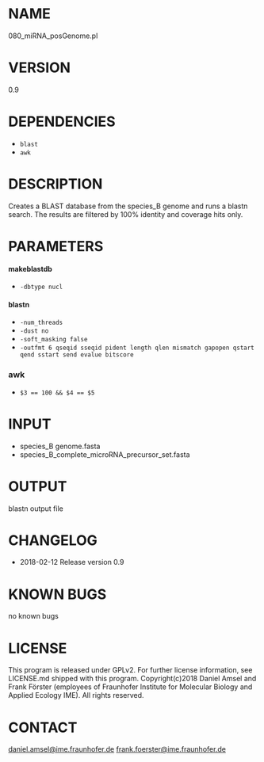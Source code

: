 # NAME
080_miRNA_posGenome.pl
# VERSION
0.9
# DEPENDENCIES
- `blast`
- `awk`
# DESCRIPTION
Creates a BLAST database from the species_B genome and runs a blastn search. The results are filtered by 100% identity and coverage hits only.
# PARAMETERS
#### makeblastdb
- `-dbtype nucl`
#### blastn
- `-num_threads`
- `-dust no`
- `-soft_masking false`
- `-outfmt 6 qseqid sseqid pident length qlen mismatch gapopen qstart qend sstart send evalue bitscore`

### awk
- `$3 == 100 && $4 == $5`

# INPUT
- species_B genome.fasta
- species_B_complete_microRNA_precursor_set.fasta

# OUTPUT
blastn output file
# CHANGELOG
- 2018-02-12 Release version 0.9
# KNOWN BUGS
no known bugs
# LICENSE
This program is released under GPLv2. For further license information, see LICENSE.md shipped with this program.
Copyright(c)2018 Daniel Amsel and Frank Förster (employees of Fraunhofer Institute for Molecular Biology and Applied Ecology IME).
All rights reserved.
# CONTACT
daniel.amsel@ime.fraunhofer.de
frank.foerster@ime.fraunhofer.de

